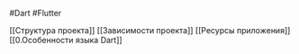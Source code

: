 #Dart #Flutter

[[Структура проекта]]
[[Зависимости проекта]]
[[Ресурсы приложения]]
[[0.Особенности языка Dart]]
